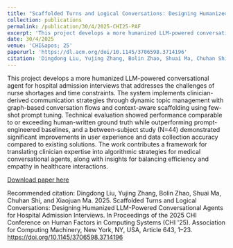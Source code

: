 ```yaml
---
title: "Scaffolded Turns and Logical Conversations: Designing Humanized LLM-Powered Conversational Agents for Hospital Admission Interviews"
collection: publications
permalink: /publication/30/4/2025-CHI25-PAF
excerpt: 'This project develops a more humanized LLM-powered conversational agent for hospital admission interviews that addresses the challenges of nurse shortages and time constraints. The system implements clinician-derived communication strategies through dynamic topic management with graph-based conversation flows and context-aware scaffolding using few-shot prompt tuning. Technical evaluation showed performance comparable to or exceeding human-written ground truth while outperforming prompt-engineered baselines, and a between-subject study (N=44) demonstrated significant improvements in user experience and data collection accuracy compared to existing solutions. The work contributes a framework for translating clinician expertise into algorithmic strategies for medical conversational agents, along with insights for balancing efficiency and empathy in healthcare interactions.'
date: 30/4/2025
venue: 'CHI&apos; 25'
paperurl: 'https://dl.acm.org/doi/10.1145/3706598.3714196'
citation: 'Dingdong Liu, Yujing Zhang, Bolin Zhao, Shuai Ma, Chuhan Shi, and Xiaojuan Ma. 2025. Scaffolded Turns and Logical Conversations: Designing Humanized LLM-Powered Conversational Agents for Hospital Admission Interviews. In Proceedings of the 2025 CHI Conference on Human Factors in Computing Systems (CHI &apos;25). Association for Computing Machinery, New York, NY, USA, Article 643, 1–23. https://doi.org/10.1145/3706598.3714196'
---
```

This project develops a more humanized LLM-powered conversational agent for hospital admission interviews that addresses the challenges of nurse shortages and time constraints. The system implements clinician-derived communication strategies through dynamic topic management with graph-based conversation flows and context-aware scaffolding using few-shot prompt tuning. Technical evaluation showed performance comparable to or exceeding human-written ground truth while outperforming prompt-engineered baselines, and a between-subject study (N=44) demonstrated significant improvements in user experience and data collection accuracy compared to existing solutions. The work contributes a framework for translating clinician expertise into algorithmic strategies for medical conversational agents, along with insights for balancing efficiency and empathy in healthcare interactions.

[Download paper here](https://dl.acm.org/doi/10.1145/3706598.3714196)

Recommended citation: Dingdong Liu, Yujing Zhang, Bolin Zhao, Shuai Ma, Chuhan Shi, and Xiaojuan Ma. 2025. Scaffolded Turns and Logical Conversations: Designing Humanized LLM-Powered Conversational Agents for Hospital Admission Interviews. In Proceedings of the 2025 CHI Conference on Human Factors in Computing Systems (CHI '25). Association for Computing Machinery, New York, NY, USA, Article 643, 1–23. https://doi.org/10.1145/3706598.3714196